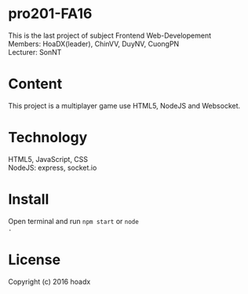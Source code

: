 # pro201-FA16
This is the last project of subject Frontend Web-Developement<br/>
Members: HoaDX(leader), ChinVV, DuyNV, CuongPN<br/>
Lecturer: SonNT
# Content
This project is a multiplayer game use HTML5, NodeJS and Websocket.
# Technology
HTML5, JavaScript, CSS<br/>
NodeJS: express, socket.io<br/>
# Install
Open terminal and run
<code>npm start</code>
or
<code>node .</code>
# License
Copyright (c) 2016 hoadx
